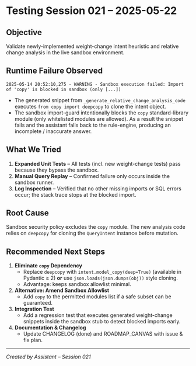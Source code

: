 # Testing Session 021 – 2025-05-22

## Objective
Validate newly-implemented weight-change intent heuristic and relative change analysis in the live sandbox environment.

## Runtime Failure Observed
```
2025-05-14 20:52:10,275 - WARNING - Sandbox execution failed: Import of 'copy' is blocked in sandbox (only [...])
```
* The generated snippet from `_generate_relative_change_analysis_code` executes `from copy import deepcopy` to clone the intent object.
* The sandbox import-guard intentionally blocks the `copy` standard-library module (only whitelisted modules are allowed). As a result the snippet fails and the assistant falls back to the rule-engine, producing an incomplete / inaccurate answer.

## What We Tried
1. **Expanded Unit Tests** – All tests (incl. new weight-change tests) pass because they bypass the sandbox.
2. **Manual Query Replay** – Confirmed failure only occurs inside the sandbox runner.
3. **Log Inspection** – Verified that no other missing imports or SQL errors occur; the stack trace stops at the blocked import.

## Root Cause
Sandbox security policy excludes the `copy` module. The new analysis code relies on `deepcopy` for cloning the `QueryIntent` instance before mutation.

## Recommended Next Steps
1. **Eliminate `copy` Dependency**
   * Replace `deepcopy` with `intent.model_copy(deep=True)` (available in Pydantic ≥ 2) **or** use `json.loads(json.dumps(obj))` style cloning.
   * Advantage: keeps sandbox allowlist minimal.
2. **Alternative: Amend Sandbox Allowlist**
   * Add `copy` to the permitted modules list if a safe subset can be guaranteed.
3. **Integration Test**
   * Add a regression test that executes generated weight-change snippets inside the sandbox stub to detect blocked imports early.
4. **Documentation & Changelog**
   * Update CHANGELOG (done) and ROADMAP_CANVAS with issue & fix plan.

---
*Created by Assistant – Session 021* 